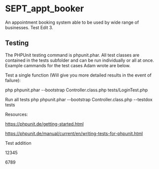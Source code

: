 # SEPT_appt_booker
An appointment booking system able to be used by wide range of businesses.
Test Edit 3.


## Testing ##
The PHPUnit testing command is phpunit.phar. All test classes are contained
in the tests subfolder and can be run individually or all at once.
Example cammands for the test cases Adam wrote are below.


Test a single function (Will give you more detailed results in the event of failure):

php phpunit.phar --bootstrap Controller.class.php tests/LoginTest.php

Run all tests
php phpunit.phar --bootstrap Controller.class.php --testdox tests

Resources:

https://phpunit.de/getting-started.html

https://phpunit.de/manual/current/en/writing-tests-for-phpunit.html

Test addition

12345

6789